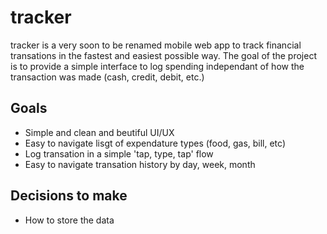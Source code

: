 tracker
=========

tracker is a very soon to be renamed mobile web app to track financial transations in the fastest and easiest possible way.
The goal of the project is to provide a simple interface to log spending independant of how the transaction was made (cash, credit, debit, etc.)

Goals
---

* Simple and clean and beutiful UI/UX
* Easy to navigate lisgt of expendature types (food, gas, bill, etc)
* Log transation in a simple 'tap, type, tap' flow
* Easy to navigate transation history by day, week, month


Decisions to make
---

* How to store the data
